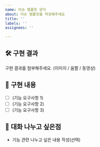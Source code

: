 ```yaml
---
name: 이슈 템플릿 양식
about: 이슈 템플릿을 작성해주세요
title: ''
labels: ''
assignees: ''

---
```


## 🛠️ 구현 결과
구현 결과를 첨부해주세요. (이미지 / 움짤 / 동영상)

## 📝 구현 내용
- [ ] (기능 요구사항 1)
- [ ] (기능 요구사항 2)
- [ ] (기능 요구사항 3)

## 🌱 대화 나누고 싶은점
- 기능 관련 나누고 싶은 내용 작성(선택)
